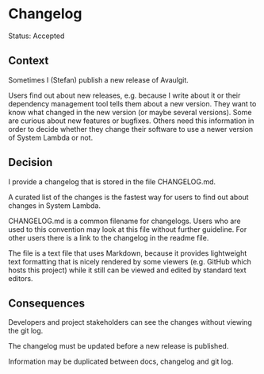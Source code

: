 # Changelog

Status: Accepted


## Context

Sometimes I (Stefan) publish a new release of Avaulgit.

Users find out about new releases, e.g. because I write about it or their
dependency management tool tells them about a new version. They want to know
what changed in the new version (or maybe several versions). Some are curious
about new features or bugfixes. Others need this information in order to decide
whether they change their software to use a newer version of System Lambda or
not.


## Decision

I provide a changelog that is stored in the file CHANGELOG.md.

A curated list of the changes is the fastest way for users to find out about
changes in System Lambda.

CHANGELOG.md is a common filename for changelogs. Users who are used to this
convention may look at this file without further guideline. For other users
there is a link to the changelog in the readme file.

The file is a text file that uses Markdown, because it provides lightweight text
formatting that is nicely rendered by some viewers (e.g. GitHub which hosts
this project) while it still can be viewed and edited by standard text editors.


## Consequences

Developers and project stakeholders can see the changes without viewing the git
log.

The changelog must be updated before a new release is published.

Information may be duplicated between docs, changelog and git log.

